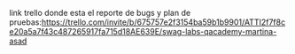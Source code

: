 link trello donde esta el reporte de bugs y plan de pruebas:https://trello.com/invite/b/675757e2f3154ba59b1b9901/ATTI2f7f8ce20a5a7f43c487265917fa715d18AE639E/swag-labs-qacademy-martina-asad 

